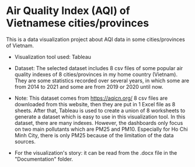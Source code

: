 # Air Quality Index (AQI) of Vietnamese cities/provinces

This is a data visualization project about AQI data in some cities/provinces of Vietnam. 
- Visualization tool used: Tableau
- Dataset: The selected dataset includes 8 csv files of some popular air quality indexes of 8 cities/provinces in my home country (Vietnam). They are some statistics recorded over several years, in which some are from 2014 to 2021 and some are from 2019 or 2020 until now. 

- Note: This dataset comes from https://aqicn.org/
8 csv files are downloaded from this website, then they are put in 1 Excel file as 8 sheets. After that, Tableau is used to create a union of 8 worksheets to generate a dataset which is easy to use in this visualization tool. In this dataset, there are many indexes. However, the dashboards only focus on two main pollutants which are PM25 and PM10. Especially for Ho Chi Minh City, there is only PM25 because of the limitation of the data sources.

- For the visualization's story: it can be read from the .docx file in the "Documentation" folder. 
